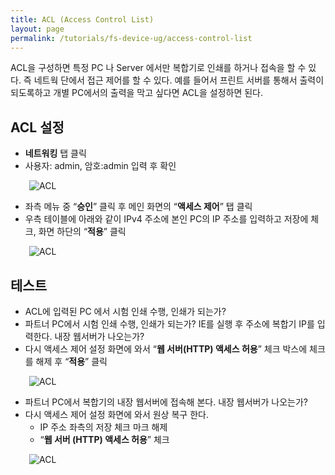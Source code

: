 ```yaml
---
title: ACL (Access Control List)
layout: page
permalink: /tutorials/fs-device-ug/access-control-list
---
```

ACL을 구성하면 특정 PC 나 Server 에서만 복합기로 인쇄를 하거나 접속을 할 수 있다. 즉 네트웍 단에서 접근 제어를 할 수 있다. 예를 들어서 프린트 서버를 통해서 출력이 되도록하고 개별 PC에서의 출력을 막고 싶다면 ACL을 설정하면 된다.

## ACL 설정

  * **네트워킹** 탭 클릭
  * 사용자: admin, 암호:admin 입력 후 확인

<p style="padding-left: 30px;">
  <img class="alignnone size-full wp-image-961" src="http://i0.wp.com/hpidemo.net/wp-content/uploads/2016/04/2-4.png?fit=439%2C253" alt="ACL" srcset="http://i0.wp.com/hpidemo.net/wp-content/uploads/2016/04/2-4.png?w=439 439w, http://i0.wp.com/hpidemo.net/wp-content/uploads/2016/04/2-4.png?resize=300%2C173 300w" sizes="(max-width: 439px) 100vw, 439px" data-recalc-dims="1" />
</p>

  * 좌측 메뉴 중 &#8220;**승인**&#8221; 클릭 후 메인 화면의 &#8220;**액세스 제어**&#8221; 탭 클릭
  * 우측 테이블에 아래와 같이 IPv4 주소에 본인 PC의 IP 주소를 입력하고 저장에 체크, 화면 하단의 “**적용**” 클릭

<p style="padding-left: 30px;">
  <img class="alignnone size-full wp-image-958" src="http://i2.wp.com/hpidemo.net/wp-content/uploads/2016/04/5-4.png?fit=1130%2C484" alt="ACL" srcset="http://i2.wp.com/hpidemo.net/wp-content/uploads/2016/04/5-4.png?w=1130 1130w, http://i2.wp.com/hpidemo.net/wp-content/uploads/2016/04/5-4.png?resize=300%2C128 300w, http://i2.wp.com/hpidemo.net/wp-content/uploads/2016/04/5-4.png?resize=768%2C329 768w, http://i2.wp.com/hpidemo.net/wp-content/uploads/2016/04/5-4.png?resize=1024%2C439 1024w" sizes="(max-width: 1000px) 100vw, 1000px" data-recalc-dims="1" />
</p>

## 테스트

  * ACL에 입력된 PC 에서 시험 인쇄 수행, 인쇄가 되는가?
  * 파트너 PC에서 시험 인쇄 수행, 인쇄가 되는가? IE를 실행 후 주소에 복합기 IP를 입력한다. 내장 웹서버가 나오는가?
  * 다시 액세스 제어 설정 화면에 와서 “**웹 서버(HTTP) 액세스 허용**” 체크 박스에 체크를 해제 후 “**적용**” 클릭

<p style="padding-left: 30px;">
  <img class="alignnone size-full wp-image-959" src="http://i0.wp.com/hpidemo.net/wp-content/uploads/2016/04/8-3.png?fit=1134%2C485" alt="ACL" srcset="http://i0.wp.com/hpidemo.net/wp-content/uploads/2016/04/8-3.png?w=1134 1134w, http://i0.wp.com/hpidemo.net/wp-content/uploads/2016/04/8-3.png?resize=300%2C128 300w, http://i0.wp.com/hpidemo.net/wp-content/uploads/2016/04/8-3.png?resize=768%2C328 768w, http://i0.wp.com/hpidemo.net/wp-content/uploads/2016/04/8-3.png?resize=1024%2C438 1024w" sizes="(max-width: 1000px) 100vw, 1000px" data-recalc-dims="1" />
</p>

  * 파트너 PC에서 복합기의 내장 웹서버에 접속해 본다. 내장 웹서버가 나오는가?
  * 다시 액세스 제어 설정 화면에 와서 원상 복구 한다. 
      * IP 주소 좌측의 저장 체크 마크 해제
      * &#8220;**웹 서버 (HTTP) 액세스 허용**&#8221; 체크

<p style="padding-left: 30px;">
  <img class="alignnone size-full wp-image-960" src="http://i2.wp.com/hpidemo.net/wp-content/uploads/2016/04/10-1.png?fit=1136%2C484" alt="ACL" srcset="http://i2.wp.com/hpidemo.net/wp-content/uploads/2016/04/10-1.png?w=1136 1136w, http://i2.wp.com/hpidemo.net/wp-content/uploads/2016/04/10-1.png?resize=300%2C128 300w, http://i2.wp.com/hpidemo.net/wp-content/uploads/2016/04/10-1.png?resize=768%2C327 768w, http://i2.wp.com/hpidemo.net/wp-content/uploads/2016/04/10-1.png?resize=1024%2C436 1024w" sizes="(max-width: 1000px) 100vw, 1000px" data-recalc-dims="1" />
</p>
